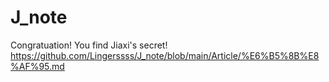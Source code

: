 # J_note
Congratuation! You find Jiaxi's secret!
https://github.com/Lingerssss/J_note/blob/main/Article/%E6%B5%8B%E8%AF%95.md
